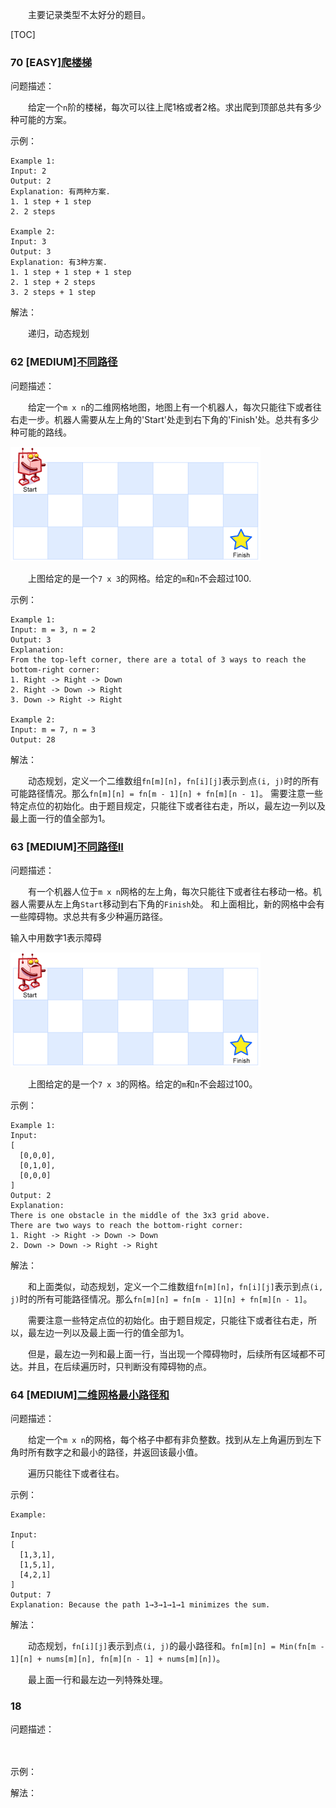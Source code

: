 　　主要记录类型不太好分的题目。

[TOC]

### 70 [EASY][爬楼梯](../java/com/ckm/other/Solution70.java)
问题描述：

　　给定一个`n`阶的楼梯，每次可以往上爬1格或者2格。求出爬到顶部总共有多少种可能的方案。

示例：

```
Example 1:
Input: 2
Output: 2
Explanation: 有两种方案.
1. 1 step + 1 step
2. 2 steps

Example 2:
Input: 3
Output: 3
Explanation: 有3种方案.
1. 1 step + 1 step + 1 step
2. 1 step + 2 steps
3. 2 steps + 1 step
```

解法：

　　递归，动态规划

### 62 [MEDIUM][不同路径](../java/com/ckm/other/Solution62.java)
问题描述：

　　给定一个`m x n`的二维网格地图，地图上有一个机器人，每次只能往下或者往右走一步。机器人需要从左上角的'Start'处走到右下角的'Finish'处。总共有多少种可能的路线。

![示意图](./images/q_62.png)

　　上图给定的是一个`7 x 3`的网格。给定的`m`和`n`不会超过100.

示例：

```
Example 1:
Input: m = 3, n = 2
Output: 3
Explanation:
From the top-left corner, there are a total of 3 ways to reach the bottom-right corner:
1. Right -> Right -> Down
2. Right -> Down -> Right
3. Down -> Right -> Right

Example 2:
Input: m = 7, n = 3
Output: 28
```

解法：

　　动态规划，定义一个二维数组`fn[m][n]`，`fn[i][j]`表示到点`(i, j)`时的所有可能路径情况。那么`fn[m][n] = fn[m - 1][n] + fn[m][n - 1]`。
需要注意一些特定点位的初始化。由于题目规定，只能往下或者往右走，所以，最左边一列以及最上面一行的值全部为1。

### 63 [MEDIUM][不同路径II](../java/com/ckm/other/Solution63.java)
问题描述：

　　有一个机器人位于`m x n`网格的左上角，每次只能往下或者往右移动一格。机器人需要从左上角`Start`移动到右下角的`Finish`处。
和上面相比，新的网格中会有一些障碍物。求总共有多少种遍历路径。

输入中用数字1表示障碍

![示意图](./images/q_62.png)

　　上图给定的是一个`7 x 3`的网格。给定的`m`和`n`不会超过100。

示例：

```
Example 1:
Input:
[
  [0,0,0],
  [0,1,0],
  [0,0,0]
]
Output: 2
Explanation:
There is one obstacle in the middle of the 3x3 grid above.
There are two ways to reach the bottom-right corner:
1. Right -> Right -> Down -> Down
2. Down -> Down -> Right -> Right
```

解法：

　　和上面类似，动态规划，定义一个二维数组`fn[m][n]`，`fn[i][j]`表示到点`(i, j)`时的所有可能路径情况。那么`fn[m][n] = fn[m - 1][n] + fn[m][n - 1]`。

　　需要注意一些特定点位的初始化。由于题目规定，只能往下或者往右走，所以，最左边一列以及最上面一行的值全部为1。

　　但是，最左边一列和最上面一行，当出现一个障碍物时，后续所有区域都不可达。并且，在后续遍历时，只判断没有障碍物的点。

### 64 [MEDIUM][二维网格最小路径和](../java/com/ckm/other/Solution64.java)
问题描述：

　　给定一个`m x n`的网格，每个格子中都有非负整数。找到从左上角遍历到左下角时所有数字之和最小的路径，并返回该最小值。

　　遍历只能往下或者往右。

示例：

```
Example:

Input:
[
  [1,3,1],
  [1,5,1],
  [4,2,1]
]
Output: 7
Explanation: Because the path 1→3→1→1→1 minimizes the sum.
```

解法：

　　动态规划，`fn[i][j]`表示到点`(i, j)`的最小路径和。`fn[m][n] = Min(fn[m - 1][n] + nums[m][n], fn[m][n - 1] + nums[m][n])`。

　　最上面一行和最左边一列特殊处理。

### 18 [](../java/com/ckm/other/Solution17.java)
问题描述：

　　

示例：


解法：

　　
